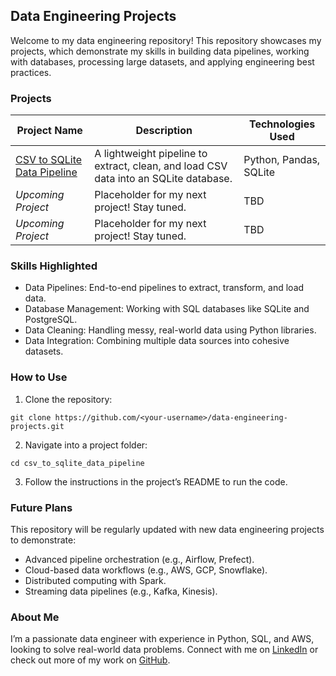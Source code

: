 <h2>Data Engineering Projects</h2>

Welcome to my data engineering repository! This repository showcases my projects, which demonstrate my skills in
building data pipelines, working with databases, processing large datasets, and applying engineering best practices.

<h3>Projects</h3>

| **Project Name**                                             | **Description**                                                                          | **Technologies Used**          |
|--------------------------------------------------------------|------------------------------------------------------------------------------------------|--------------------------------|
| [CSV to SQLite Data Pipeline](./csv_to_sqlite_data_pipeline) | A lightweight pipeline to extract, clean, and load CSV data into an SQLite database.   | Python, Pandas, SQLite         |
| *Upcoming Project*                                           | Placeholder for my next project! Stay tuned.                                            | TBD                            |
| *Upcoming Project*                                           | Placeholder for my next project! Stay tuned.                                            | TBD                            |


<h3>Skills Highlighted</h3>

* Data Pipelines: End-to-end pipelines to extract, transform, and load data.
* Database Management: Working with SQL databases like SQLite and PostgreSQL.
* Data Cleaning: Handling messy, real-world data using Python libraries.
* Data Integration: Combining multiple data sources into cohesive datasets.

<h3>How to Use</h3>

1. Clone the repository:
```
git clone https://github.com/<your-username>/data-engineering-projects.git
```

2. Navigate into a project folder:
```
cd csv_to_sqlite_data_pipeline
```

3. Follow the instructions in the project’s README to run the code.

<h3>Future Plans</h3>

This repository will be regularly updated with new data engineering projects to demonstrate:

* Advanced pipeline orchestration (e.g., Airflow, Prefect).
* Cloud-based data workflows (e.g., AWS, GCP, Snowflake).
* Distributed computing with Spark.
* Streaming data pipelines (e.g., Kafka, Kinesis).

<h3>About Me</h3>

I’m a passionate data engineer with experience in Python, SQL, and AWS, looking to solve real-world data problems.
Connect with me on [LinkedIn](https://www.linkedin.com/in/michael-james-keene/) or check out more of my work on
[GitHub](https://github.com/mjkeene).
